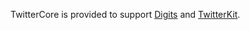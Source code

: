 TwitterCore is provided to support [Digits](https://cocoapods.org/pods/Digits) and [TwitterKit](https://cocoapods.org/pods/TwitterKit).
